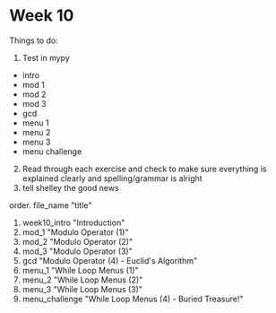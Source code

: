 # Week 10

Things to do:

1. Test in mypy
 - intro
 - mod 1
 - mod 2
 - mod 3
 - gcd
 - menu 1
 - menu 2
 - menu 3
 - menu challenge
2. Read through each exercise and check to make sure everything is explained clearly and spelling/grammar is alright
3. tell shelley the good news
 



order. file_name "title"

1. week10_intro "Introduction"
2. mod_1 "Modulo Operator (1)"
3. mod_2 "Modulo Operator (2)"
4. mod_3 "Modulo Operator (3)"
5. gcd "Modulo Operator (4) - Euclid's Algorithm"
6. menu_1 "While Loop Menus (1)"
7. menu_2 "While Loop Menus (2)"
8. menu_3 "While Loop Menus (3)"
9. menu_challenge "While Loop Menus (4) - Buried Treasure!"
